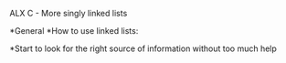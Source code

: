 ALX C - More singly linked lists

*General
*How to use linked lists:

*Start to look for the right source of information without too much help
